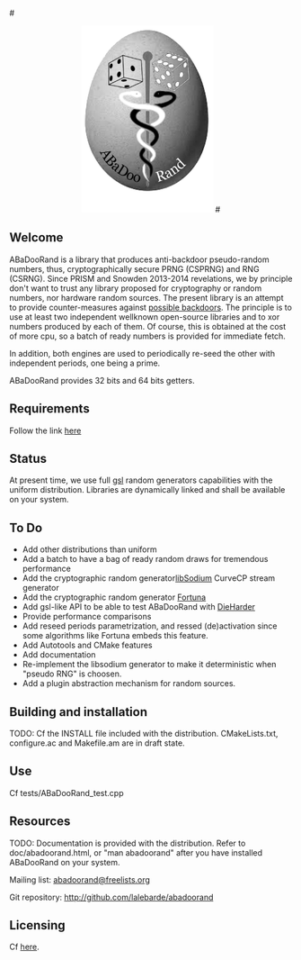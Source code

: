 #<p align="center">
  <img src="https://github.com/lalebarde/ABaDooRand/blob/master/Logo/logo-ABaDooRand.png?raw=true" alt="ABaDooRand logo" width="234px"/>
#</p>

## Welcome

ABaDooRand is a library that produces anti-backdoor pseudo-random numbers, thus, cryptographically secure PRNG 
(CSPRNG) and RNG (CSRNG).
Since PRISM and Snowden 2013-2014 revelations, we by principle don't want 
to trust any library proposed for cryptography or random numbers, nor hardware random sources. The present library 
is an attempt to provide counter-measures against [possible backdoors](http://en.wikipedia.org/wiki/Dual_EC_DRBG). 
The principle is to use at least two independent wellknown open-source libraries and to xor numbers 
produced by each of them. Of course, this is obtained at the cost of more cpu, so a batch of ready numbers is provided 
for immediate fetch.

In addition, both engines are used to periodically re-seed the other with independent 
periods, one being a prime.

ABaDooRand provides 32 bits and 64 bits getters.

## Requirements

Follow the link [here](SRD.md)

## Status

At present time, we use full [gsl](http://www.csse.uwa.edu.au/programming/gsl-1.0/gsl-ref_16.html) random generators capabilities with the uniform distribution. 
Libraries are dynamically linked and shall be available on your system.

## To Do

- Add other distributions than uniform
- Add a batch to have a bag of ready random draws for tremendous performance
- Add the cryptographic random generator[libSodium](https://github.com/jedisct1/libsodium) CurveCP stream generator
- Add the cryptographic random generator [Fortuna](http://en.wikipedia.org/wiki/Fortuna_%28PRNG%29 )
- Add gsl-like API to be able to test ABaDooRand with [DieHarder](http://www.phy.duke.edu/~rgb/General/rand_rate.php)
- Provide performance comparisons
- Add reseed periods parametrization, and ressed (de)activation since some algorithms like Fortuna embeds this feature.
- Add Autotools and CMake features
- Add documentation
- Re-implement the libsodium generator to make it deterministic when "pseudo RNG" is choosen.
- Add a plugin abstraction mechanism for random sources. 


## Building and installation

TODO: Cf the INSTALL file included with the distribution. CMakeLists.txt, configure.ac and Makefile.am are in draft state.

## Use

Cf tests/ABaDooRand_test.cpp

## Resources

TODO: Documentation is provided with the distribution. Refer to
doc/abadoorand.html, or "man abadoorand" after you have installed ABaDooRand on your system.

Mailing list: abadoorand@freelists.org

Git repository: http://github.com/lalebarde/abadoorand

## Licensing

Cf [here](LICENSE.txt).


